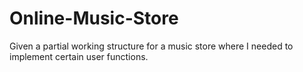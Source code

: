 # Online-Music-Store
Given a partial working structure for a music store where I needed to implement certain user functions.
